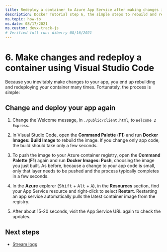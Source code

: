 ```yaml
---
title: Redeploy a container to Azure App Service after making changes in Visual Studio Code
description: Docker Tutorial step 6, the simple steps to rebuild and redeploy a container image.
ms.topic: how-to
ms.date: 08/17/2021
ms.custom: devx-track-js
# Verified full run: diberry 08/16/2021
---
```


# 6. Make changes and redeploy a container using Visual Studio Code

Because you inevitably make changes to your app, you end up rebuilding and redeploying your container many times. Fortunately, the process is simple:

## Change and deploy your app again

1. Change the Welcome message, in `./public/client.html`, to `Welcome 2 Express`.

1. In Visual Studio Code, open the **Command Palette** (**F1**) and run **Docker Images: Build Image** to rebuild the image. If you change only app code, the build should take only a few seconds.

1. To push the image to your Azure container registry, open the **Command Palette** (**F1**) again and run **Docker Images: Push**, choosing the image you just built. As before, because a change to your app code is small, only that layer needs to be pushed and the process typically completes in a few seconds.

1. In the **Azure** explorer  (<kbd>Shift</kbd> + <kbd>Alt</kbd> + <kbd>A</kbd>), in the **Resources** section, find your App Service resource and right-click to select **Restart**. Restarting an app service automatically pulls the latest container image from the registry.

1. After about 15-20 seconds, visit the App Service URL again to check the updates.

## Next steps

* [Stream logs](tutorial-vscode-docker-node-07.md)